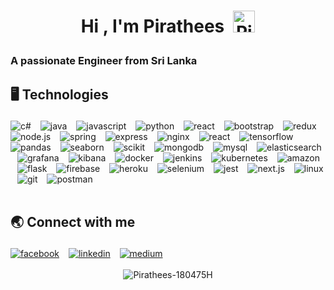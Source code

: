 <!--START_SECTION:TITLE-->
# <p align = center>Hi , I'm Pirathees&ensp;<img src="https://media.giphy.com/media/hvRJCLFzcasrR4ia7z/giphy.gif" alt= "Pirathees-180475H" width="35"></p>
<!--END_SECTION:TITLE-->

<!--START_SECTION:SUBTITLE-->
### <p align = left>A passionate Engineer from Sri Lanka</p>
<!--END_SECTION:SUBTITLE-->

<!--START_SECTION:SKILL-->
## <p align = left> 🖥️ 	Technologies </p>
<div align = left>
<img src="https://img.shields.io/badge/c%23-%23178600.svg?style=flat&logo=c-sharp&logoColor=white" alt=c# /> 
                &ensp;
<img src="https://img.shields.io/badge/java-%23b07219.svg?style=flat&logo=java&logoColor=white" alt=java /> 
                &ensp;
<img src="https://img.shields.io/badge/javascript-%23f1e05a.svg?style=flat&logo=javascript&logoColor=white" alt=javascript /> 
                &ensp;
<img src="https://img.shields.io/badge/python-%233572A5.svg?style=flat&logo=python&logoColor=white" alt=python /> 
                &ensp;
<img src="https://img.shields.io/badge/react-%2361dbfb.svg?style=flat&logo=react&logoColor=white" alt=react /> 
                &ensp;
<img src="https://img.shields.io/badge/bootstrap-%23553c7b.svg?style=flat&logo=bootstrap&logoColor=white" alt=bootstrap /> 
                &ensp;
<img src="https://img.shields.io/badge/redux-%236b12c4.svg?style=flat&logo=redux&logoColor=white" alt=redux /> 
                &ensp;
<img src="https://img.shields.io/badge/node.js-%233c873a.svg?style=flat&logo=node.js&logoColor=white" alt=node.js /> 
                &ensp;
<img src="https://img.shields.io/badge/spring-%2358ab49.svg?style=flat&logo=spring&logoColor=white" alt=spring /> 
                &ensp;
<img src="https://img.shields.io/badge/express-%23626361.svg?style=flat&logo=express&logoColor=white" alt=express /> 
                &ensp;
<img src="https://img.shields.io/badge/nginx-%23009639.svg?style=flat&logo=nginx&logoColor=white" alt=nginx /> 
                &ensp;
<img src="https://img.shields.io/badge/react native-%2361dbfb.svg?style=flat&logo=react native&logoColor=white" alt=react native /> 
                &ensp;
<img src="https://img.shields.io/badge/tensorflow-%23FFA800.svg?style=flat&logo=tensorflow&logoColor=white" alt=tensorflow /> 
                &ensp;
<img src="https://img.shields.io/badge/pandas-%230b0638.svg?style=flat&logo=pandas&logoColor=white" alt=pandas /> 
                &ensp;
<img src="https://img.shields.io/badge/seaborn-%234455ad.svg?style=flat&logo=seaborn&logoColor=white" alt=seaborn /> 
                &ensp;
<img src="https://img.shields.io/badge/scikit learn-%232b6fc2.svg?style=flat&logo=scikit learn&logoColor=white" alt=scikit learn /> 
                &ensp;
<img src="https://img.shields.io/badge/mongodb-%234db33d.svg?style=flat&logo=mongodb&logoColor=white" alt=mongodb /> 
                &ensp;
<img src="https://img.shields.io/badge/mysql-%2300758f.svg?style=flat&logo=mysql&logoColor=white" alt=mysql /> 
                &ensp;
<img src="https://img.shields.io/badge/elasticsearch-%232f9e76.svg?style=flat&logo=elasticsearch&logoColor=white" alt=elasticsearch /> 
                &ensp;
<img src="https://img.shields.io/badge/grafana-%23f58822.svg?style=flat&logo=grafana&logoColor=white" alt=grafana /> 
                &ensp;
<img src="https://img.shields.io/badge/kibana-%23cc2bb4.svg?style=flat&logo=kibana&logoColor=white" alt=kibana /> 
                &ensp;
<img src="https://img.shields.io/badge/docker-%23384d54.svg?style=flat&logo=docker&logoColor=white" alt=docker /> 
                &ensp;
<img src="https://img.shields.io/badge/jenkins-%23335061.svg?style=flat&logo=jenkins&logoColor=white" alt=jenkins /> 
                &ensp;
<img src="https://img.shields.io/badge/kubernetes-%23123786.svg?style=flat&logo=kubernetes&logoColor=white" alt=kubernetes /> 
                &ensp;
<img src="https://img.shields.io/badge/amazon aws-%23FF9900.svg?style=flat&logo=amazon aws&logoColor=white" alt=amazon aws /> 
                &ensp;
<img src="https://img.shields.io/badge/flask-%23444444.svg?style=flat&logo=flask&logoColor=white" alt=flask /> 
                &ensp;
<img src="https://img.shields.io/badge/firebase-%23FFA000.svg?style=flat&logo=firebase&logoColor=white" alt=firebase /> 
                &ensp;
<img src="https://img.shields.io/badge/heroku-%236762a6.svg?style=flat&logo=heroku&logoColor=white" alt=heroku /> 
                &ensp;
<img src="https://img.shields.io/badge/selenium-%2323a30a.svg?style=flat&logo=selenium&logoColor=white" alt=selenium /> 
                &ensp;
<img src="https://img.shields.io/badge/jest-%236b345a.svg?style=flat&logo=jest&logoColor=white" alt=jest /> 
                &ensp;
<img src="https://img.shields.io/badge/next.js-%23262526.svg?style=flat&logo=next.js&logoColor=white" alt=next.js /> 
                &ensp;
<img src="https://img.shields.io/badge/linux-%23ffcc33.svg?style=flat&logo=linux&logoColor=white" alt=linux /> 
                &ensp;
<img src="https://img.shields.io/badge/git-%23f1502f.svg?style=flat&logo=git&logoColor=white" alt=git /> 
                &ensp;
<img src="https://img.shields.io/badge/postman-%23ef5b25.svg?style=flat&logo=postman&logoColor=white" alt=postman /> 
                &ensp;
</div>
<!--END_SECTION:SKILL--><br/>

<!--START_SECTION:SOCIAL-->
## <p align = left> 🌏 	Connect with me </p>
<div align = left>
<a href=https://facebook.com/kamalanathan.pirathees/ ><img src="https://img.shields.io/badge/facebook-https://www.facebook.com/kamalanathan.pirathees/-%230165E1.svg?style=flat&logo=facebook&logoColor=white" 
                alt=facebook /></a> &ensp;
<a href=https://www.linkedin.com/in/pirathees-kamalanathan/ ><img src="https://img.shields.io/badge/linkedin-https://www.linkedin.com/in/pirathees--kamalanathan/-%230072b1.svg?style=flat&logo=linkedin&logoColor=white" 
                alt=linkedin /></a> &ensp;
<a href=https://medium.com/pirathees.medium.com/                ><img src="https://img.shields.io/badge/medium-@https://pirathees.medium.com/               -%231c1c1f.svg?style=flat&logo=medium&logoColor=white" 
                alt=medium /></a> &ensp;
</div>
<!--END_SECTION:SOCIAL--><br/>

<!--START_SECTION:README-STATS-LANGUAGES-->
<div align = "center">
    <img src = "https://github-readme-stats.vercel.app/api/top-langs/?username=Pirathees-180475H&langs_count=8&layout=compact&theme=default&hide_border=false" alt = "Pirathees-180475H"/> 
</div>
<!--END_SECTION:README-STATS-LANGUAGES--><br/>


<!-- Created with CreateME profile readme generator-->
